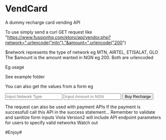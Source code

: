 # VendCard
A dummy recharge card vending API

To use simply send a curl GET request like "https://www.fussionhq.com/etoro/api/vendor.php?network=".urlencode("mtn")."&amount=".urlencode("200")

$network represents the type of network eg MTN, AIRTEL, ETISALAT, GLO
The $amount is the amount wanted in NGN eg 200.
Both are urlencoded

Eg usage

<?php
$network = urlencode("MTN");
$amount = urlencode("200");
$url = "https://www.fussionhq.com/etoro/api/vendor.php?network=".$network."&amount=".$amount;
$request = curl_init();
curl_setopt($request, CURLOPT_URL, $url);
$response = curl_exec($request);
?>

See example folder

You can also get the values from a form eg

<?php
if(isset($_POST["submit"])) {
  $network = urlencode($_POST["network"]);
  $amount = urlencode($_POST["amount"]);
  $url = "https://www.fussionhq.com/etoro/api/vendor.php?network=".$network."&amount=".$amount;
  $request = curl_init();
  curl_setopt($request, CURLOPT_URL, $url);
  $response = curl_exec($request);
 }
?>
<!DOCTYPE html>
<html>
  <head></head>
  <body>
    <form method="POST" action="">
      <input type="text" name="network" placeholder="Input Network Type"/>
      <input type="number" name="amount" placeholder="Input Amount in NGN"/>
      <button type="submit" name="submit">Buy Recharge </button>
    </form>
  </body>
</html>

The request can also be used with payment APIs
If the payment is successfull call this API in the success statement...
Remember to validate and sanitize form inputs
Viola
Version2 will include API endpoint parameters for users to specify valid networks
Watch out

#Enjoy#
